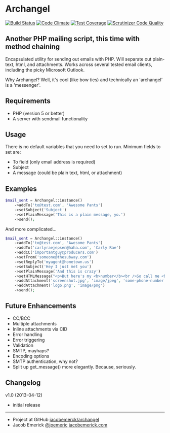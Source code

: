 # Archangel

[![Build Status](https://travis-ci.org/jacobemerick/archangel.svg?branch=master)](https://travis-ci.org/jacobemerick/archangel)
[![Code Climate](https://codeclimate.com/github/jacobemerick/archangel/badges/gpa.svg)](https://codeclimate.com/github/jacobemerick/archangel)
[![Test Coverage](https://codeclimate.com/github/jacobemerick/archangel/badges/coverage.svg)](https://codeclimate.com/github/jacobemerick/archangel/coverage)
[![Scrutinizer Code Quality](https://scrutinizer-ci.com/g/jacobemerick/archangel/badges/quality-score.png?b=master)](https://scrutinizer-ci.com/g/jacobemerick/archangel/?branch=master)

Another PHP mailing script, this time with method chaining
----------------------------------------------------------
Encapsulated utility for sending out emails with PHP. Will separate out plain-text, html, and attachments. Works across several tested email clients, including the picky Microsoft Outlook.

Why Archangel? Well, it's cool (like bow ties) and technically an 'archangel' is a 'messenger'.


Requirements
------------------
- PHP (version 5 or better)
- A server with sendmail functionality


Usage
------------------
There is no default variables that you need to set to run.
Minimum fields to set are:
 - To field (only email address is required)
 - Subject
 - A message (could be plain text, html, or attachment)


Examples
------------------
```php
$mail_sent = Archangel::instance()
	->addTo('to@test.com', 'Awesome Pants')
	->setSubject('Subject')
	->setPlainMessage('This is a plain message, yo.')
	->send();
```

And more complicated...
```php
$mail_sent = Archangel::instance()
	->addTo('to@test.com', 'Awesome Pants')
	->addTo('carlyraejepsen@haha.com', 'Carly Rae')
	->addCC('importantguy@producers.com')
	->setFrom('someone@thesubway.com')
	->setReplyTo('myagent@hometown.us')
	->setSubject('Hey I just met you')
	->setPlainMessage('And this is crazy')
	->setHTMLMessage("<p>But here's my <b>number</b><br />So call me <b>maybe</b></p>")
	->addAttachment('screenshot.jpg', 'image/jpeg', 'some-phone-number.jpg')
	->addAttachment('logo.png', 'image/png')
	->send();
```


Future Enhancements
------------------
 - CC/BCC
 - Multiple attachments
 - Inline attachments via CID
 - Error handling
 - Error triggering
 - Validation
 - SMTP, mayhaps?
 - Encoding options
 - SMTP authentication, why not?
 - Split up get_message() more elegantly. Because, seriously.


Changelog
------------------
v1.0 (2013-04-12)
 - initial release


------------------
 - Project at GitHub [jacobemerck/archangel](https://github.com/jacobemerick/archangel)
 - Jacob Emerick [@jpemeric](http://twitter.com/jpemeric) [jacobemerick.com](http://home.jacobemerick.com/)

